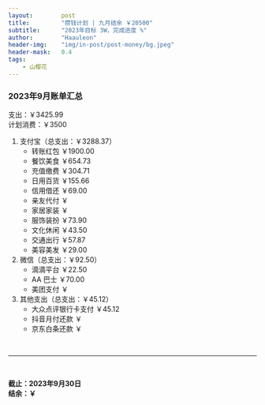 ```yaml
---
layout:        post
title:         "攒钱计划 | 九月结余 ￥20500"
subtitle:      "2023年目标 3W，完成进度 %"
author:        "Haauleon"
header-img:    "img/in-post/post-money/bg.jpeg"
header-mask:   0.4
tags:
    - 山樱花
---
```


### 2023年9月账单汇总             
支出：￥3425.99               
计划消费：￥3500          

1. 支付宝（总支出：￥3288.37）   
    - 转账红包 ￥1900.00   
    - 餐饮美食 ￥654.73     
    - 充值缴费 ￥304.71          
    - 日用百货 ￥155.66         
    - 信用借还 ￥69.00            
    - 亲友代付 ￥     
    - 家居家装 ￥    
    - 服饰装扮 ￥73.90    
    - 文化休闲 ￥43.50    
    - 交通出行 ￥57.87          
    - 美容美发 ￥29.00                 
2. 微信（总支出：￥92.50）      
    - 滴滴平台 ￥22.50         
    - AA 巴士 ￥70.00         
    - 美团支付 ￥       
3. 其他支出（总支出：￥45.12）     
    - 大众点评银行卡支付 ￥45.12    
    - 抖音月付还款 ￥    
    - 京东白条还款 ￥   

<br>

---

<br>

**截止：2023年9月30日**      
**结余：￥**        